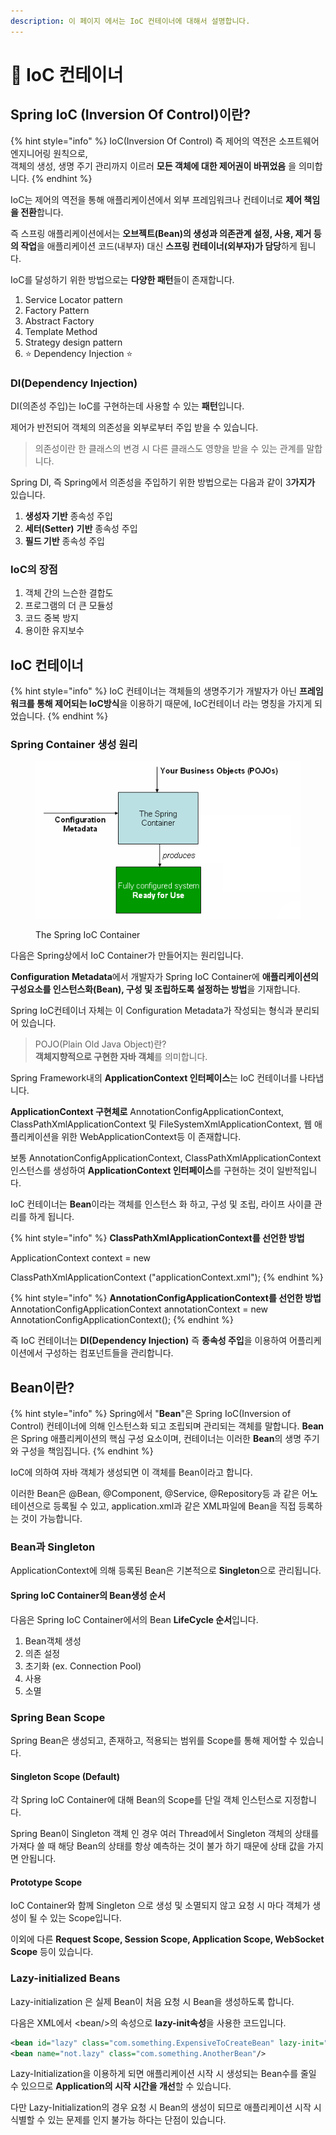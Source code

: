 ```yaml
---
description: 이 페이지 에서는 IoC 컨테이너에 대해서 설명합니다.
---
```


# 🌿 IoC 컨테이너

## Spring IoC (Inversion Of Control)이란?

{% hint style="info" %}
IoC(Inversion Of Control) 즉 제어의 역전은 소프트웨어 엔지니어링 원칙으로, \
객체의 생성, 생명 주기 관리까지 이르러 **모든 객체에 대한 제어권이 바뀌었음** 을 의미합니다.
{% endhint %}

IoC는 제어의 역전을 통해 애플리케이션에서 외부 프레임워크나 컨테이너로 **제어 책임을 전환**합니다.

즉 스프링 애플리케이션에서는 **오브젝트(Bean)의 생성과 의존관계 설정, 사용, 제거 등의 작업**을 애플리케이션 코드(내부자) 대신 **스프링 컨테이너(외부자)가 담당**하게 됩니다.

IoC를 달성하기 위한 방법으로는 **다양한 패턴**들이 존재합니다.

1. Service Locator pattern
2. Factory Pattern
3. Abstract Factory
4. Template Method
5. Strategy design pattern
6. ⭐ Dependency Injection ⭐

### DI(Dependency Injection)

DI(의존성 주입)는 IoC를 구현하는데 사용할 수 있는 **패턴**입니다.

제어가 반전되어 객체의 의존성을 외부로부터 주입 받을 수 있습니다.

> 의존성이란 한 클래스의 변경 시 다른 클래스도 영향을 받을 수 있는 관계를 말합니다.



Spring DI, 즉 Spring에서 의존성을 주입하기 위한 방법으로는 다음과 같이 3**가지가** 있습니다.

1. **생성자 기반** 종속성 주입
2. **세터(Setter)** **기반** 종속성 주입
3. **필드 기반** 종속성 주입

### IoC의 장점

1. 객체 간의 느슨한 결합도
2. 프로그램의 더 큰 모듈성
3. 코드 중복 방지
4. 용이한 유지보수

## IoC 컨테이너

{% hint style="info" %}
IoC 컨테이너는 객체들의 생명주기가 개발자가 아닌 **프레임워크를 통해 제어되는 IoC방식**을 이용하기 때문에, IoC컨테이너 라는 명칭을 가지게 되었습니다.
{% endhint %}

### Spring Container 생성 원리



<figure><img src="../.gitbook/assets/Untitled.png" alt=""><figcaption><p>The Spring IoC Container</p></figcaption></figure>

다음은 Spring상에서 IoC Container가 만들어지는 원리입니다.

**Configuration Metadata**에서 개발자가 Spring IoC Container에 **애플리케이션의 구성요소를 인스턴스화(Bean), 구성 및 조립하도록 설정하는 방법**을 기재합니다.



Spring IoC컨테이너 자체는 이 Configuration Metadata가 작성되는 형식과 분리되어 있습니다.

> POJO(Plain Old Java Object)란? \
> **객체지향적으로 구현한 자바 객체**를 의미합니다.



Spring Framework내의 **ApplicationContext 인터페이스**는 IoC 컨테이너를 나타냅니다.



**ApplicationContext 구현체로** AnnotationConfigApplicationContext, ClassPathXmlApplicationContext 및 FileSystemXmlApplicationContext, 웹 애플리케이션을 위한 WebApplicationContext등 이 존재합니다.

보통 AnnotationConfigApplicationContext, ClassPathXmlApplicationContext 인스턴스를 생성하여 **ApplicationContext 인터페이스**를 구현하는 것이 일반적입니다.



IoC 컨테이너는 **Bean**이라는 객체를 인스턴스 화 하고, 구성 및 조립, 라이프 사이클 관리를 하게 됩니다.

{% hint style="info" %}
**ClassPathXmlApplicationContext를 선언한 방법**

ApplicationContext context = new

ClassPathXmlApplicationContext ("applicationContext.xml");
{% endhint %}

{% hint style="info" %}
**AnnotationConfigApplicationContext를 선언한 방법**\
&#x20;AnnotationConfigApplicationContext annotationContext = new AnnotationConfigApplicationContext();
{% endhint %}

즉 IoC 컨테이너는 **DI(Dependency Injection)** 즉 **종속성 주입**을 이용하여 어플리케이션에서 구성하는 컴포넌트들을 관리합니다.





## Bean이란?

{% hint style="info" %}
Spring에서 "**Bean**"은 Spring IoC(Inversion of Control) 컨테이너에 의해 인스턴스화 되고 조립되며 관리되는 객체를 말합니다. **Bean**은 Spring 애플리케이션의 핵심 구성 요소이며, 컨테이너는 이러한 **Bean**의 생명 주기와 구성을 책임집니다.
{% endhint %}

IoC에 의하여 자바 객체가 생성되면 이 객체를 Bean이라고 합니다.

이러한 Bean은 @Bean, @Component, @Service, @Repository등 과 같은 어노테이션으로 등록될 수 있고, application.xml과 같은 XML파일에 Bean을 직접 등록하는 것이 가능합니다.



### Bean과 Singleton

ApplicationContext에 의해 등록된 Bean은 기본적으로 **Singleton**으로 관리됩니다.

#### Spring IoC Container의 Bean생성 순서

다음은 Spring IoC Container에서의 Bean **LifeCycle 순서**입니다.

1. Bean객체 생성
2. 의존 설정&#x20;
3. 초기화 (ex. Connection Pool)
4. 사용
5. 소멸

### Spring Bean Scope

Spring Bean은 생성되고, 존재하고, 적용되는 범위를 Scope를 통해 제어할 수 있습니다.



#### Singleton Scope (Default)

각  Spring IoC Container에 대해 Bean의 Scope를 단일 객체 인스턴스로 지정합니다.

Spring Bean이 Singleton 객체 인 경우 여러 Thread에서 Singleton 객체의 상태를 가져다 쓸 때 해당 Bean의 상태를 항상 예측하는 것이 불가 하기 때문에 상태 값을 가지면 안됩니다.



#### Prototype Scope

IoC Container와 함께 Singleton 으로 생성 및 소멸되지 않고 요청 시 마다 객체가 생성이 될 수 있는 Scope입니다.

이외에 다른 **Request Scope, Session Scope, Application Scope, WebSocket Scope** 등이 있습니다.

### Lazy-initialized Beans&#x20;



Lazy-initialization 은 실제 Bean이 처음 요청 시 Bean을 생성하도록 합니다.

다음은 XML에서 \<bean/>의 속성으로 **lazy-init속성**을 사용한 코드입니다.

```xml
<bean id="lazy" class="com.something.ExpensiveToCreateBean" lazy-init="true"/>
<bean name="not.lazy" class="com.something.AnotherBean"/>
```

&#x20;Lazy-Initialization을 이용하게 되면 애플리케이션 시작 시 생성되는 Bean수를 줄일 수 있으므로 **Application의 시작 시간을 개선**할 수 있습니다.

다만 Lazy-Initialization의 경우 요청 시 Bean의 생성이 되므로 애플리케이션 시작 시 식별할 수 있는 문제를 인지 불가능 하다는 단점이 있습니다.

